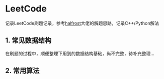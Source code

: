 # LeetCode
记录LeetCode刷题记录，参考[halfrost](https://github.com/halfrost/LeetCode-Go)大佬的解题思路，记录C++/Python解法

## 1. 常见数据结构
在刷题的过程中，顺便整理下用到的数据结构基础，尚不完整，待补充整理...

## 2. 常用算法

